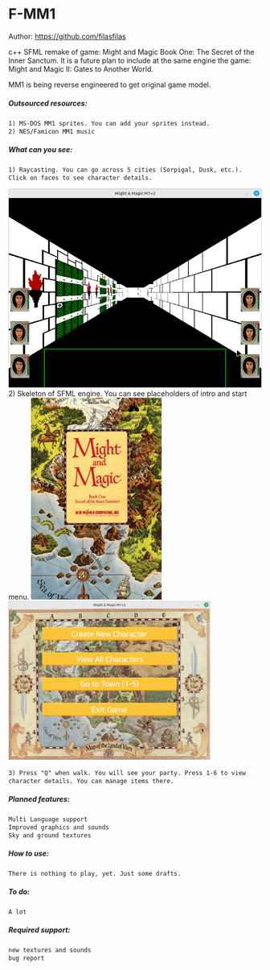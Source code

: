 # F-MM1
Author: https://github.com/filasfilas

c++ SFML remake of game: 
Might and Magic Book One: The Secret of the Inner Sanctum.
It is a future plan to include at the same engine the game:
Might and Magic II: Gates to Another World.

MM1 is being reverse engineered to get original game model.

##### Outsourced resources:
	1) MS-DOS MM1 sprites. You can add your sprites instead.
	2) NES/Famicon MM1 music

##### What can you see:
	1) Raycasting. You can go across 5 cities (Sorpigal, Dusk, etc.). Click on faces to see character details.
![alt text](https://github.com/filasfilas/F-MM1/blob/main/screenshots/render.png?raw=true)
	2) Skeleton of SFML engine. You can see placeholders of intro and start menu.
![alt text](https://github.com/filasfilas/F-MM1/blob/main/screenshots/intro.png?raw=true)
![alt text](https://github.com/filasfilas/F-MM1/blob/main/screenshots/main-menu.png?raw=true)

	3) Press "Q" when walk. You will see your party. Press 1-6 to view character details. You can manage items there.

##### Planned features:
	Multi Language support
	Improved graphics and sounds
	Sky and ground textures

##### How to use:
    There is nothing to play, yet. Just some drafts.

##### To do:
	A lot

##### Required support:
	new textures and sounds
	bug report

